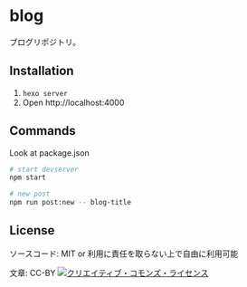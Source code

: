 # blog

ブログリポジトリ。

## Installation

1. `hexo server`
2. Open http://localhost:4000

## Commands

Look at package.json

```bash
# start devserver
npm start

# new post
npm run post:new -- blog-title
```

## License

ソースコード: MIT or 利用に責任を取らない上で自由に利用可能

文章: CC-BY <a rel="license" href="http://creativecommons.org/licenses/by/4.0/"><img alt="クリエイティブ・コモンズ・ライセンス" style="border-width:0" src="https://i.creativecommons.org/l/by/4.0/88x31.png" /></a>